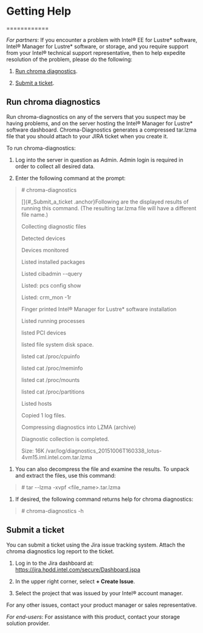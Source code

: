 # Getting Help
============

*For partners*: If you encounter a problem with Intel® EE for Lustre\*
software, Intel® Manager for Lustre\* software, or storage, and you
require support from your Intel® technical support representative, then
to help expedite resolution of the problem, please do the following:

1.  [Run chroma diagnostics](#run-chroma-diagnostics).

2.  [Submit a ticket](#submit-a-ticket).

Run chroma diagnostics
----------------------

Run chroma-diagnostics on any of the servers that you suspect may be
having problems, and on the server hosting the Intel® Manager for
Lustre\* software dashboard. Chroma-Diagnostics generates a compressed
tar.lzma file that you should attach to your JIRA ticket when you create
it.

To run chroma-diagnostics:

1.  Log into the server in question as Admin. Admin login is required in
    order to collect all desired data.

2.  Enter the following command at the prompt:

> \# chroma-diagnostics
>
> []{#_Submit_a_ticket .anchor}Following are the displayed results of
> running this command. (The resulting tar.lzma file will have a
> different file name.)
>
> Collecting diagnostic files
>
> Detected devices
>
> Devices monitored
>
> Listed installed packages
>
> Listed cibadmin --query
>
> Listed: pcs config show
>
> Listed: crm\_mon -1r
>
> Finger printed Intel® Manager for Lustre\* software installation
>
> Listed running processes
>
> listed PCI devices
>
> listed file system disk space.
>
> listed cat /proc/cpuinfo
>
> listed cat /proc/meminfo
>
> listed cat /proc/mounts
>
> listed cat /proc/partitions
>
> Listed hosts
>
> Copied 1 log files.
>
> Compressing diagnostics into LZMA (archive)
>
> Diagnostic collection is completed.
>
> Size: 16K
> /var/log/diagnostics\_20151006T160338\_lotus-4vm15.iml.intel.com.tar.lzma

1.  You can also decompress the file and examine the results. To unpack
    and extract the files, use this command:

> \# tar --lzma -xvpf &lt;file\_name&gt;.tar.lzma

1.  If desired, the following command returns help for chroma
    diagnostics:

> \# chroma-diagnostics -h

Submit a ticket
---------------

You can submit a ticket using the Jira issue tracking system. Attach the
chroma diagnostics log report to the ticket.

1.  Log in to the Jira dashboard at:
    <https://jira.hpdd.intel.com/secure/Dashboard.jspa>

2.  In the upper right corner, select **+ Create Issue**.

3.  Select the project that was issued by your Intel® account manager.

For any other issues, contact your product manager or sales
representative.

*For end-users*: For assistance with this product, contact your storage
solution provider.
